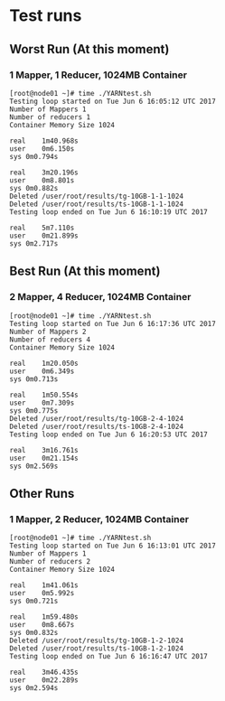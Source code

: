# Test runs
## Worst Run (At this moment)
### 1 Mapper, 1 Reducer, 1024MB Container
```
[root@node01 ~]# time ./YARNtest.sh
Testing loop started on Tue Jun 6 16:05:12 UTC 2017
Number of Mappers 1
Number of reducers 1
Container Memory Size 1024

real	1m40.968s
user	0m6.150s
sys	0m0.794s

real	3m20.196s
user	0m8.801s
sys	0m0.882s
Deleted /user/root/results/tg-10GB-1-1-1024
Deleted /user/root/results/ts-10GB-1-1-1024
Testing loop ended on Tue Jun 6 16:10:19 UTC 2017

real	5m7.110s
user	0m21.899s
sys	0m2.717s
```

## Best Run (At this moment)
### 2 Mapper, 4 Reducer, 1024MB Container
```
[root@node01 ~]# time ./YARNtest.sh
Testing loop started on Tue Jun 6 16:17:36 UTC 2017
Number of Mappers 2
Number of reducers 4
Container Memory Size 1024

real	1m20.050s
user	0m6.349s
sys	0m0.713s

real	1m50.554s
user	0m7.309s
sys	0m0.775s
Deleted /user/root/results/tg-10GB-2-4-1024
Deleted /user/root/results/ts-10GB-2-4-1024
Testing loop ended on Tue Jun 6 16:20:53 UTC 2017

real	3m16.761s
user	0m21.154s
sys	0m2.569s
```


## Other Runs
### 1 Mapper, 2 Reducer, 1024MB Container
```
[root@node01 ~]# time ./YARNtest.sh
Testing loop started on Tue Jun 6 16:13:01 UTC 2017
Number of Mappers 1
Number of reducers 2
Container Memory Size 1024

real	1m41.061s
user	0m5.992s
sys	0m0.721s

real	1m59.480s
user	0m8.667s
sys	0m0.832s
Deleted /user/root/results/tg-10GB-1-2-1024
Deleted /user/root/results/ts-10GB-1-2-1024
Testing loop ended on Tue Jun 6 16:16:47 UTC 2017

real	3m46.435s
user	0m22.289s
sys	0m2.594s
```





